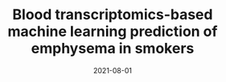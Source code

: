 ---
title: "Blood transcriptomics-based machine learning prediction of emphysema in smokers"
collection: journal
permalink: 
date: 2021-08-01
venue: 'CHEST Journal'
paperurl: 'https://journal.chestnet.org/article/S0012-3692(21)03104-4/fulltext'
authors: 'Rahul Suryadevara, Andrew Gregory, <b>Aria Masoomi</b>, et al'
---